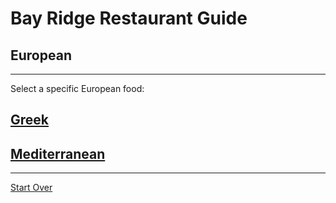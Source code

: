 # Bay Ridge Restaurant Guide
## European
---
Select a specific European food:
## [Greek](Greek.md)
## [Mediterranean](Mediterranean.md)
---
[Start Over](../home.md)
